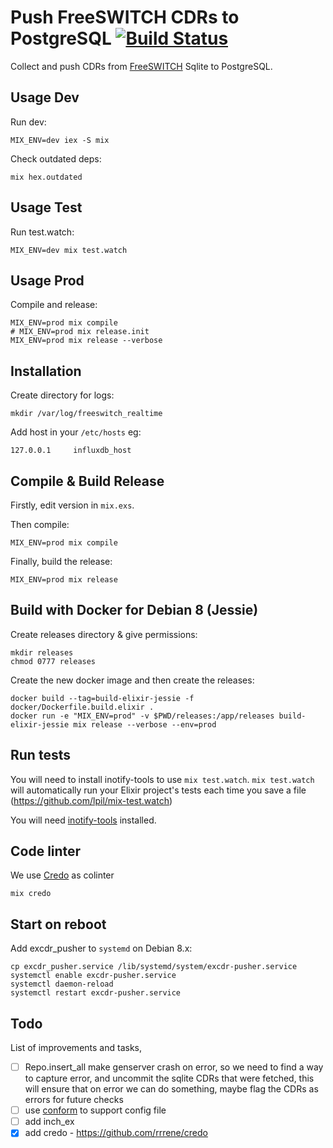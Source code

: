 # Push FreeSWITCH CDRs to PostgreSQL [![Build Status](https://travis-ci.org/areski/excdr-pusher.svg?branch=master)](https://travis-ci.org/areski/excdr_pusher_influxdb)

Collect and push CDRs from [FreeSWITCH](https://freeswitch.org/) Sqlite to PostgreSQL.

## Usage Dev

Run dev:

    MIX_ENV=dev iex -S mix

Check outdated deps:

    mix hex.outdated

## Usage Test

Run test.watch:

    MIX_ENV=dev mix test.watch

## Usage Prod

Compile and release:

    MIX_ENV=prod mix compile
    # MIX_ENV=prod mix release.init
    MIX_ENV=prod mix release --verbose

## Installation

Create directory for logs:

    mkdir /var/log/freeswitch_realtime

Add host in your `/etc/hosts` eg:

    127.0.0.1     influxdb_host

## Compile & Build Release

Firstly, edit version in `mix.exs`.

Then compile:

    MIX_ENV=prod mix compile

Finally, build the release:

    MIX_ENV=prod mix release

## Build with Docker for Debian 8 (Jessie)

Create releases directory & give permissions:

    mkdir releases
    chmod 0777 releases

Create the new docker image and then create the releases:

    docker build --tag=build-elixir-jessie -f docker/Dockerfile.build.elixir .
    docker run -e "MIX_ENV=prod" -v $PWD/releases:/app/releases build-elixir-jessie mix release --verbose --env=prod

## Run tests

You will need to install inotify-tools to use `mix test.watch`.
`mix test.watch` will automatically run your Elixir project's tests each
time you save a file (https://github.com/lpil/mix-test.watch)

You will need [inotify-tools](https://github.com/rvoicilas/inotify-tools/wiki)
installed.

## Code linter

We use [Credo](https://github.com/rrrene/credo) as colinter

    mix credo

## Start on reboot

Add excdr_pusher to `systemd` on Debian 8.x:

    cp excdr_pusher.service /lib/systemd/system/excdr-pusher.service
    systemctl enable excdr-pusher.service
    systemctl daemon-reload
    systemctl restart excdr-pusher.service

## Todo

List of improvements and tasks,

- [ ] Repo.insert_all make genserver crash on error, so we need to find a way to capture error, and uncommit the sqlite CDRs that were fetched, this will ensure that on error we can do something, maybe flag the CDRs as errors for future checks
- [ ] use [conform](https://github.com/bitwalker/conform) to support config file
- [ ] add inch_ex
- [x] add credo - https://github.com/rrrene/credo

